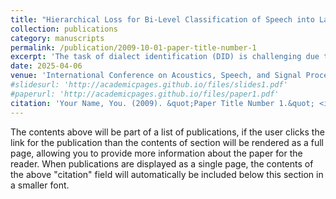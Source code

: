 ```yaml
---
title: "Hierarchical Loss for Bi-Level Classification of Speech into Language and Dialects"
collection: publications
category: manuscripts
permalink: /publication/2009-10-01-paper-title-number-1
excerpt: 'The task of dialect identification (DID) is challenging due to high inter-class similarity. This becomes further complicated when we consider DID in a multilingual setup. This is because there will now be confusion between the dialects of closely related languages also. To solve this, we propose hierarchical classification. We propose a novel hierarchical classification loss to make use of the parent label.'
date: 2025-04-06
venue: 'International Conference on Acoustics, Speech, and Signal Processing, 2025'
#slidesurl: 'http://academicpages.github.io/files/slides1.pdf'
#paperurl: 'http://academicpages.github.io/files/paper1.pdf'
citation: 'Your Name, You. (2009). &quot;Paper Title Number 1.&quot; <i>Journal 1</i>. 1(1).'
---
```


The contents above will be part of a list of publications, if the user clicks the link for the publication than the contents of section will be rendered as a full page, allowing you to provide more information about the paper for the reader. When publications are displayed as a single page, the contents of the above "citation" field will automatically be included below this section in a smaller font.
